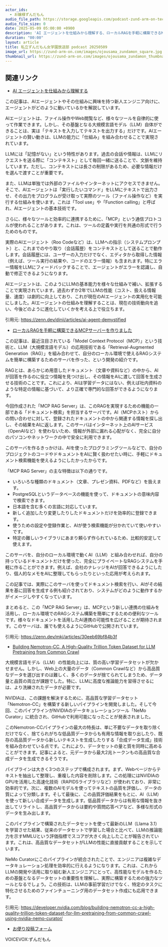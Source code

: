```yaml
---
actor_ids:
  - お嬢様ずんだもん
audio_file_path: https://storage.googleapis.com/podcast-zund-arm-on-tech/audio/私立ずんだもん女学園放送部_podcast_20250509.mp3
audio_file_size: 0
date: 2025-05-09 05:00:00 +0900
description: 'AI エージェントを仕組みから理解する、ローカルRAGを手軽に構築できるMCPサーバーを作りました、Building Nemotron-CC, A High-Quality Trillion Token Dataset for LLM Pretraining from Common Crawl'
duration: "00:00"
layout: article
title: 私立ずんだもん女学園放送部 podcast 20250509
image_url: https://zund-arm-on.com/images/ojousama_zundamon_square.jpg
thumbnail_url: https://zund-arm-on.com/images/ojousama_zundamon_thumbnail.jpg
---
```


## 関連リンク


- [AI エージェントを仕組みから理解する](https://zenn.dev/dinii/articles/ai-agent-demystified)  


この記事は、AIエージェントやその仕組みに興味を持つ新人エンジニア向けに、エージェントがどのように動いているかを解説しています。

AIエージェントは、ファイル操作やWeb閲覧など、様々なツールを自律的に使って作業できます。しかし、その基盤となる大規模言語モデル（LLM）自体ができることは、実は「テキストを入力してテキストを出力する」だけです。AIエージェントの賢い動きは、LLMの能力に「仕組み」を組み合わせることで実現されています。

LLMには「記憶がない」という特性があります。過去の会話や情報は、LLMにリクエストを送る際に「コンテキスト」として毎回一緒に送ることで、文脈を維持しています。ただし、コンテキストには長さの制限があるため、必要な情報だけを選んで渡すことが重要です。

また、LLMは単独では外部のファイルやインターネットにアクセスできません。そこで、AIエージェントは「実行したいコマンド」をLLMにテキストで出力させ、その出力をプログラムが受け取って実際のツール（ファイル操作など）を実行する仕組みを使います。これは「Tool use」や「Function calling」と呼ばれ、AIエージェントの基本技術です。

さらに、様々なツールと効率的に連携するために、「MCP」という通信プロトコルが使われることがあります。これは、ツールの定義や実行を共通の形式で行うためのものです。

実際のAIエージェント（Roo Codeなど）は、LLMへの指示（システムプロンプト）と、これまでのやり取り（会話履歴）をコンテキストとして送ることで動作します。会話履歴には、ユーザーの入力だけでなく、エディタから取得した情報（例えば、ツール実行の結果や、コードのエラー情報）も含まれます。特にエラー情報をLLMにフィードバックすることで、エージェントがエラーを認識し、自動で修正できるようになります。

AIエージェントは、このようにLLMの基本能力を様々な仕組みで補い、拡張することで実現されています。過去わずか2年でLLMの性能（コスト、扱える情報量、速度）は劇的に向上しており、これが現在のAIエージェントの実用化を可能にしました。AIエージェントの仕組みを理解することは、現在の技術動向を追い、今後どのように進化していくかを考える上で役立ちます。

引用元: https://zenn.dev/dinii/articles/ai-agent-demystified


- [ローカルRAGを手軽に構築できるMCPサーバーを作りました](https://zenn.dev/mkj/articles/30eeb69bf84b3f)  


この記事は、最近注目されている「Model Context Protocol（MCP）」という技術と、LLM（大規模言語モデル）の応用技術である「Retrieval-Augmented Generation（RAG）」を組み合わせて、自分のローカル環境で使えるRAGシステムを簡単に構築するためのサーバを作った、という開発の紹介です。

RAGとは、あらかじめ用意したドキュメント（文章や資料など）の中から、AIが回答を作るのに役立つ情報を見つけ出し、その情報をAIに渡して回答を生成させる技術のことです。これにより、AIは学習データにはない、例えば社内資料のような特定の情報に基づいて、より正確で専門的な回答ができるようになります。

今回作成された「MCP RAG Server」は、このRAGを実現するための機能の一部である「ドキュメント検索」を担当するサーバです。AI（MCPホスト）からの問い合わせに対して、登録されたドキュメントの中から関連する情報を探し出し、その結果をAIに返します。このサーバはインターネット上のAIサービス（OpenAIなど）を使わないため、情報が外部に漏れる心配がなく、完全に自分のパソコンやネットワークの中で安全に利用できます。

このサーバを作るきっかけは、AIを使ったプログラミングツールなどで、自分のプロジェクトのコードやドキュメントをAIに賢く扱わせたい時に、手軽にドキュメント検索機能を使えるようにしたかったからです。

「MCP RAG Server」の主な特徴は以下の通りです。
- いろいろな種類のドキュメント（文章、プレゼン資料、PDFなど）を扱えます。
- PostgreSQLというデータベースの機能を使って、ドキュメントの意味内容で検索できます。
- 日本語を含む多くの言語に対応しています。
- 新しく追加したり変更したりしたドキュメントだけを効率的に登録できます。
- 使うための設定や登録作業と、AIが使う検索機能が分かれていて使いやすいです。
- 特定の難しいライブラリにあまり頼らず作られているため、比較的安定して使えます。

このサーバを、自分のローカル環境で動くAI（LLM）と組み合わせれば、自分の持っているドキュメントだけを使った、完全にプライベートなRAGシステムを手軽に作ることができます。例えば、会社のナレッジをAIが回答できるようにしたり、個人的なメモをAIに整理してもらったりといった応用が考えられます。

この記事では、実際にこのサーバを使ってドキュメント検索を行い、AIがその結果を基に回答を生成する例も紹介されており、システムがどのように動作するかがイメージしやすくなっています。

まとめると、この「MCP RAG Server」は、MCPという新しい連携の仕組みを活用し、ローカル環境でのRAGシステム構築を簡単にするための便利なツールです。様々なドキュメントを活用したAI連携の可能性を広げることが期待されます。このサーバは、誰でも使えるようにGitHubで公開されています。

引用元: https://zenn.dev/mkj/articles/30eeb69bf84b3f


- [Building Nemotron-CC, A High-Quality Trillion Token Dataset for LLM Pretraining from Common Crawl](https://developer.nvidia.com/blog/building-nemotron-cc-a-high-quality-trillion-token-dataset-for-llm-pretraining-from-common-crawl-using-nvidia-nemo-curator/)  


大規模言語モデル（LLM）の性能向上には、質の高い学習データセットが欠かせません。しかし、Web上の大量のデータ（Common Crawlなど）から高品質なデータを選び出すのは難しく、多くのデータが捨てられてしまうため、データ量と品質の両立が課題でした。特に、LLMに高度な推論能力を習得させるには、より洗練されたデータが必要です。

NVIDIAは、この課題を解決するために、高品質な学習データセット「Nemotron-CC」を構築する新しいパイプラインを開発しました。そして今回、このパイプラインがNVIDIAのデータキュレーションツール「NeMo Curator」に統合され、GitHubで利用可能になったことが発表されました。

このNemotron-CCパイプラインの最大の特長は、単に不要なデータを取り除くだけでなく、捨てられがちな低品質データからも有用な情報を取り出したり、既存の高品質データから新しいテキストを生成したりする「合成データ生成」技術を組み合わせている点です。これにより、データセットの量と質を同時に高めることができます。記事によると、元データから最大2兆トークンもの高品質な合成データを生成できるそうです。

パイプラインは大きく3つのステップで構成されます。まず、Webページからテキストを抽出して整理し、重複した内容を削除します。この処理にはNVIDIAのGPUを活用した高速化技術（RAPIDSライブラリなど）が使われており、非常に効率的です。次に、複数のAIモデルを使ってテキストの品質を評価し、データの質によって分類します。そして最後に、この品質評価結果をもとに、AI（LLM）を使って新しい合成データを生成します。低品質データからは有用な情報を抜き出してリライトし、高品質データからは要約や質問応答ペアなど、多様な形式のデータを生み出します。

このパイプラインで構築されたデータセットを使って最新のLLM（Llama 3.1）を学習させた結果、従来のデータセットで学習した場合と比べて、LLMの推論能力を示すMMLUという評価指標でスコアが大きく向上したことが報告されています。これは、高品質なデータセットがLLMの性能に直接貢献することを示しています。

NeMo Curatorにこのパイプラインが統合されたことで、エンジニアは複雑なデータキュレーション処理を効率的に行えるようになります。これは、これからLLMの開発や活用に取り組む新人エンジニアにとって、高性能なモデルを作るための基盤となるデータセットの重要性を理解し、実際に構築するための強力なツールとなるでしょう。この技術は、LLMの事前学習だけでなく、特定のタスクに特化させるためのファインチューニング用のデータセット作成にも応用できます。

引用元: https://developer.nvidia.com/blog/building-nemotron-cc-a-high-quality-trillion-token-dataset-for-llm-pretraining-from-common-crawl-using-nvidia-nemo-curator/



- [お便り投稿フォーム](https://forms.gle/ffg4JTfqdiqK62qf9)

VOICEVOX:ずんだもん
